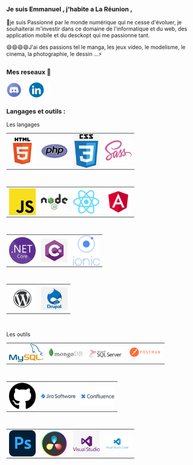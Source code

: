 ### Je suis Emmanuel , j'habite a La Réunion , 
🔭je suis Passionné par le monde numérique qui ne cesse d'évoluer, 
je souhaiterai m'investir dans ce domaine de l'informatique et du web, 
des application mobile et du desckopt qui me passionne tant.

😄😄😄😄J'ai des passions tel le manga, les jeux video, le modelisme, le cinema, la photographie, le dessin ...⚡

### Mes reseaux 💬 
<p align="left">
<a href="https://discord.gg/hEsM4Qse"><img src="./img/discord.png" width="40px" alt="logo discord"></a>
<a href="https://www.linkedin.com/in/Antoine-Noel/"><img src="./img/Linkedin.png" width="70px" alt="logo linkedin"></a>
</p>

### Langages et outils :

Les langages
<table>
  <tr>
    <td><img align="left" alt="HTML5" width="70px" img src="./img/html.png"></td>
    <td><img align="left" alt="php" width="70px" img src="./img/php.png" ></td>
    <td><img align="left" alt="CSS3" width="70px" img src="./img/css3.png"></td>
    <td><img alt="SASS" width="70px" img src="./img/sass.png"></td>
  </tr>
</table>
</br>

 <table>
  <tr>
    <td><img align="left"alt="JavaScript" width="70px" img src="./img/js.png"/></td>
    <td><img align="left" alt="Node.js" width="70px" img src="./img/nodejs.png" /></td>
    <td><img align="left" alt="React" width="70px" img src="./img/react.png" ></td>
    <td><img alt="Angular" width="70px" img src="./img/angular.png" ></td>
  </tr>
 </table>
</br>

<table>
  <tr>
    <td><img align="left"alt="dotnet" width="70px" img src="./img/dotnet.png" ></td>
    <td><img align="left" alt="Csharp"width="70px" img src="./img/csharp.jpg" ></td>
     <td><img align="left" alt="Ionic"width="70px" img src="./img/LogoIonic.png" ></td>
  </tr>
</table>
</br>

<table>
  <tr>
    <td><img align="left"alt="wordpress" width="70px" img src="./img/wordpress.png" ></td>
    <td><img align="left" alt="Drupal"width="70px" img src="./img/drupal.png" ></td>
  </tr>
</table>
</br>

 Les outils 
 <table>
  <tr>
    <td><img alt="mysql" width="90px" img src="./img/mysql.png" ></td>
    <td><img align="left" alt="Mongodb" width="90px" img src="./img/MongoDB.jpg"></td>
    <td><img align="left" alt="microsph server" width="90px" img src="./img/sql server.png"></td>
    <td><img alt="postman" width="90px" img src="./img/postman.png"></td>
  </tr>
  </table>
</br>
   <table>
  <tr>
    <td><img align="left"alt="github"width="70px" img src="./img/git hub.png"/></td>
    <td><img align="left" alt="jira" width="90px" img src="./img/jira.png" /></td></td>
    <td><img align="left" alt="confluence"width="90px" img src="./img/confluence.png" ></td>
   </tr>
  </table>
 </br>
 <table>
  <tr>
    <td><img align="left"alt="phothosop"width="70px" img src="./img/ps.png" ></td>
    <td><img align="left" alt="davenci" width="70px" img src="./img/davenci.png" ></td>
    <td><img align="left"alt="visual studio" width="70px" img src="./img/vs.png" ></td>
    <td><img align="left" alt="visual studio code"width="70px" img src="./img/vsc.png" ></td>
  </tr>
 </table>

<!--
**Noel974/Noel974** is a ✨ _special_ ✨ repository because its `README.md` (this file) appears on your GitHub profile.

Here are some ideas to get you started:

- 🔭 I’m currently working on ...
- 🌱 I’m currently learning ...
- 👯 I’m looking to collaborate on ...
- 🤔 I’m looking for help with ...
- 💬 Ask me about ...
- 📫 How to reach me: ...
- 😄 Pronouns: ...
- ⚡ Fun fact: ...
-->
